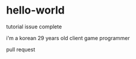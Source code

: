 # hello-world
tutorial
issue complete

i'm a korean
29 years old client game programmer

pull request
